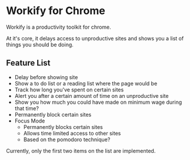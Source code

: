 # Workify for Chrome

Workify is a productivity toolkit for chrome.

At it's core, it delays access to unproductive sites and shows you a list of things you should be doing.

## Feature List

* Delay before showing site
* Show a to do list or a reading list where the page would be
* Track how long you've spent on certain sites
* Alert you after a certain amount of time on an unproductive site
* Show you how much you could have made on minimum wage during that time?
* Permanently block certain sites
* Focus Mode
    * Permanently blocks certain sites
    * Allows time limited access to other sites
    * Based on the pomodoro technique?

Currently, only the first two items on the list are implemented.
